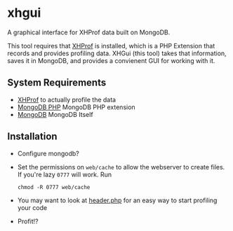 xhgui
=====

A graphical interface for XHProf data built on MongoDB.

This tool requires that [XHProf](http://pecl.php.net/package/xhprof) is installed, which is a PHP Extension that records and provides profiling data. XHGui (this tool) takes that information, saves it in MongoDB, and provides a convienent GUI for working with it.


System Requirements
-------------------

 * [XHProf](http://pecl.php.net/package/xhprof) to actually profile the data
 * [MongoDB PHP](http://pecl.php.net/package/mongo) MongoDB PHP extension
 * [MongoDB](http://www.mongodb.org/) MongoDB Itself

Installation
------------

* Configure mongodb?
* Set the permissions on `web/cache` to allow the webserver to create files.
  If you're lazy `0777` will work. Run

      chmod -R 0777 web/cache
* You may want to look at [header.php](./blob/master/external/header.php) for an easy way to start profiling your code
* Profit!?
